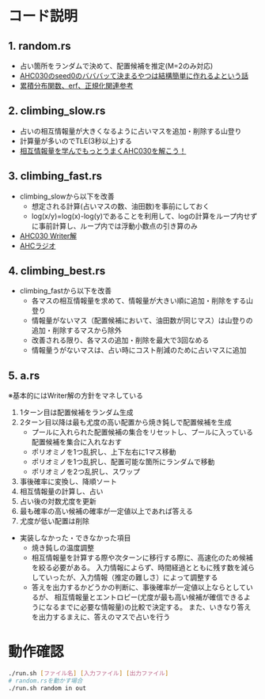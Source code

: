 # コード説明

## 1. random.rs
- 占い箇所をランダムで決めて、配置候補を推定(M=2のみ対応)
- [AHC030のseed0のバババッて決まるやつは結構簡単に作れるよという話](https://qiita.com/aplysia/items/c3f2111110ac5043710a)
- [累積分布関数、erf、正規化関連参考](https://bowwowforeach.hatenablog.com/entry/2023/08/24/205427?)

## 2. climbing_slow.rs
- 占いの相互情報量が大きくなるように占いマスを追加・削除する山登り
- 計算量が多いのでTLE(3秒以上)する
- [相互情報量を学んでもっとうまくAHC030を解こう！](https://qiita.com/aplysia/items/29a4fb4573fc1b8dec79)

## 3. climbing_fast.rs
- climbing_slowから以下を改善
    - 想定される計算(占いマスの数、油田数)を事前にしておく
    - log(x/y)=log(x)-log(y)であることを利用して、logの計算をループ内せずに事前計算し、ループ内では浮動小数点の引き算のみ
- [AHC030 Writer解](https://atcoder.jp/contests/ahc030/submissions/50443474)
- [AHCラジオ](https://www.youtube.com/watch?v=YvCYsiu-TQs&t=6s)

## 4. climbing_best.rs
- climbing_fastから以下を改善
    - 各マスの相互情報量を求めて、情報量が大きい順に追加・削除をする山登り
    - 情報量がないマス（配置候補において、油田数が同じマス）は山登りの追加・削除するマスから除外
    - 改善される限り、各マスの追加・削除を最大で3回なめる
    - 情報量うがないマスは、占い時にコスト削減のために占いマスに追加

## 5. a.rs
※基本的にはWriter解の方針をマネしている

1. 1ターン目は配置候補をランダム生成
2. 2ターン目以降は最も尤度の高い配置から焼き鈍しで配置候補を生成
    - プールに入れられた配置候補の集合をリセットし、プールに入っている配置候補を集合に入れなおす
    - ポリオミノを1つ乱択し、上下左右に1マス移動
    - ポリオミノを1つ乱択し、配置可能な箇所にランダムで移動
    - ポリオミノを2つ乱択し、スワップ
3. 事後確率に変換し、降順ソート
4. 相互情報量の計算し、占い
5. 占い後の対数尤度を更新
6. 最も確率の高い候補の確率が一定値以上であれば答える
7. 尤度が低い配置は削除

- 実装しなかった・できなかった項目
    - 焼き鈍しの温度調整
    - 相互情報量を計算する際や次ターンに移行する際に、高速化のため候補を絞る必要がある。
    入力情報によらず、時間経過とともに残す数を減らしていったが、入力情報（推定の難しさ）によって調整する
    - 答えを出力するかどうかの判断に、事後確率が一定値以上ならとしているが、
    相互情報量とエントロピー(尤度が最も高い候補が確信できるようになるまでに必要な情報量)の比較で決定する。
    また、いきなり答えを出力するまえに、答えのマスで占いを行う

# 動作確認

```bash
./run.sh [ファイル名] [入力ファイル] [出力ファイル]
# random.rsを動かす場合
./run.sh random in out
```